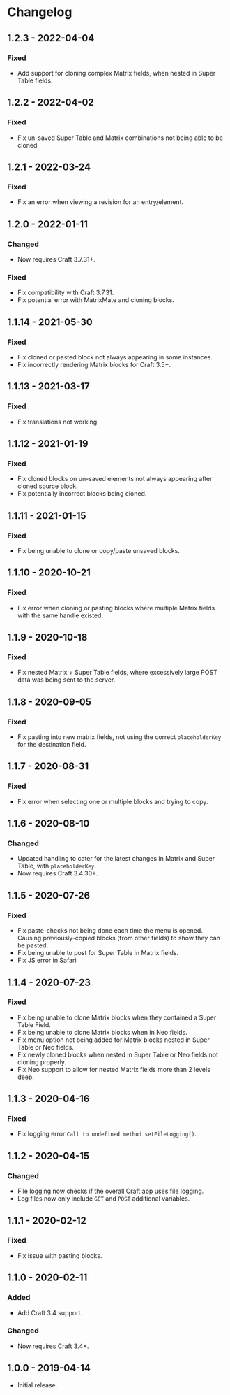 # Changelog

## 1.2.3 - 2022-04-04

### Fixed
- Add support for cloning complex Matrix fields, when nested in Super Table fields.

## 1.2.2 - 2022-04-02

### Fixed
- Fix un-saved Super Table and Matrix combinations not being able to be cloned.

## 1.2.1 - 2022-03-24

### Fixed
- Fix an error when viewing a revision for an entry/element.

## 1.2.0 - 2022-01-11

### Changed
- Now requires Craft 3.7.31+.

### Fixed
- Fix compatibility with Craft 3.7.31.
- Fix potential error with MatrixMate and cloning blocks.

## 1.1.14 - 2021-05-30

### Fixed
- Fix cloned or pasted block not always appearing in some instances.
- Fix incorrectly rendering Matrix blocks for Craft 3.5+.

## 1.1.13 - 2021-03-17

### Fixed
- Fix translations not working.

## 1.1.12 - 2021-01-19

### Fixed
- Fix cloned blocks on un-saved elements not always appearing after cloned source block.
- Fix potentially incorrect blocks being cloned.

## 1.1.11 - 2021-01-15

### Fixed
- Fix being unable to clone or copy/paste unsaved blocks.

## 1.1.10 - 2020-10-21

### Fixed
- Fix error when cloning or pasting blocks where multiple Matrix fields with the same handle existed.

## 1.1.9 - 2020-10-18

### Fixed
- Fix nested Matrix + Super Table fields, where excessively large POST data was being sent to the server.

## 1.1.8 - 2020-09-05

### Fixed
- Fix pasting into new matrix fields, not using the correct `placeholderKey` for the destination field.

## 1.1.7 - 2020-08-31

### Fixed
- Fix error when selecting one or multiple blocks and trying to copy.

## 1.1.6 - 2020-08-10

### Changed
- Updated handling to cater for the latest changes in Matrix and Super Table, with `placeholderKey`.
- Now requires Craft 3.4.30+.

## 1.1.5 - 2020-07-26

### Fixed
- Fix paste-checks not being done each time the menu is opened. Causing previously-copied blocks (from other fields) to show they can be pasted.
- Fix being unable to post for Super Table in Matrix fields.
- Fix JS error in Safari

## 1.1.4 - 2020-07-23

### Fixed
- Fix being unable to clone Matrix blocks when they contained a Super Table Field.
- Fix being unable to clone Matrix blocks when in Neo fields.
- Fix menu option not being added for Matrix blocks nested in Super Table or Neo fields.
- Fix newly cloned blocks when nested in Super Table or Neo fields not cloning properly.
- Fix Neo support to allow for nested Matrix fields more than 2 levels deep.

## 1.1.3 - 2020-04-16

### Fixed
- Fix logging error `Call to undefined method setFileLogging()`.

## 1.1.2 - 2020-04-15

### Changed
- File logging now checks if the overall Craft app uses file logging.
- Log files now only include `GET` and `POST` additional variables.

## 1.1.1 - 2020-02-12

### Fixed
- Fix issue with pasting blocks.

## 1.1.0 - 2020-02-11

### Added
- Add Craft 3.4 support.

### Changed
- Now requires Craft 3.4+.

## 1.0.0 - 2019-04-14

- Initial release.
